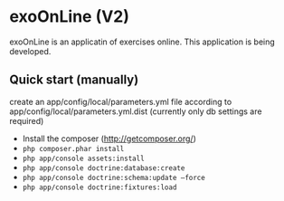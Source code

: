 exoOnLine (V2)
========================

exoOnLine is an applicatin of exercises online.
This application is being developed.

Quick start (manually)
----------------------------------

create an app/config/local/parameters.yml file according to app/config/local/parameters.yml.dist (currently only db settings are required)

* Install the composer (http://getcomposer.org/)
* <code>php composer.phar install </code>
* <code>php app/console assets:install</code>
* <code>php app/console doctrine:database:create</code>
* <code>php app/console doctrine:schema:update –force</code>
* <code>php app/console doctrine:fixtures:load</code>
